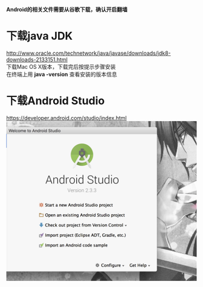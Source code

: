 **Android的相关文件需要从谷歌下载，确认开启翻墙**

# 下载java JDK

http://www.oracle.com/technetwork/java/javase/downloads/jdk8-downloads-2133151.html  
下载Mac OS X版本，下载完后按提示步骤安装  
在终端上用 **java -version** 查看安装的版本信息
  
# 下载Android Studio  

https://developer.android.com/studio/index.html  
![Image of StudioFirstPage](./image/01.png)
